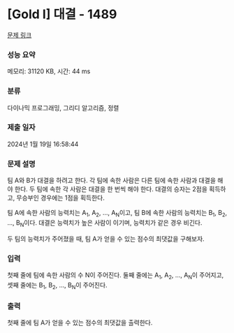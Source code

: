 # [Gold I] 대결 - 1489 

[문제 링크](https://www.acmicpc.net/problem/1489) 

### 성능 요약

메모리: 31120 KB, 시간: 44 ms

### 분류

다이나믹 프로그래밍, 그리디 알고리즘, 정렬

### 제출 일자

2024년 1월 19일 16:58:44

### 문제 설명

<p>팀 A와 B가 대결을 하려고 한다. 각 팀에 속한 사람은 다른 팀에 속한 사람과 대결을 해야 한다. 두 팀에 속한 각 사람은 대결을 한 번씩 해야 한다. 대결의 승자는 2점을 획득하고, 무승부인 경우에는 1점을 획득한다.</p>

<p>팀 A에 속한 사람의 능력치는 A<sub>1</sub>, A<sub>2</sub>, ..., A<sub>N</sub>이고, 팀 B에 속한 사람의 능력치는 B<sub>1</sub>, B<sub>2</sub>, ..., B<sub>N</sub>이다. 대결은 능력치가 높은 사람이 이기며, 능력치가 같은 경우 비긴다.</p>

<p>두 팀의 능력치가 주어졌을 때, 팀 A가 얻을 수 있는 점수의 최댓값을 구해보자.</p>

### 입력 

 <p>첫째 줄에 팀에 속한 사람의 수 N이 주어진다. 둘째 줄에는 A<sub>1</sub>, A<sub>2</sub>, ..., A<sub>N</sub>이 주어지고, 셋째 줄에는 B<sub>1</sub>, B<sub>2</sub>, ..., B<sub>N</sub>이 주어진다.</p>

### 출력 

 <p>첫째 줄에 팀 A가 얻을 수 있는 점수의 최댓값을 출력한다.</p>

